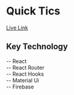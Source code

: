 # Quick Tics
[Live Link](https://quick-ticket-307.web.app/)


## Key Technology
-- React\
-- React Router\
-- React Hooks\
-- Material Ui\
-- Firebase
